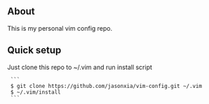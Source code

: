 ## About
This is my personal vim config repo.

## Quick setup
Just clone this repo to ~/.vim and run install script

     ```
     $ git clone https://github.com/jasonxia/vim-config.git ~/.vim
     $ ~/.vim/install
     ```
